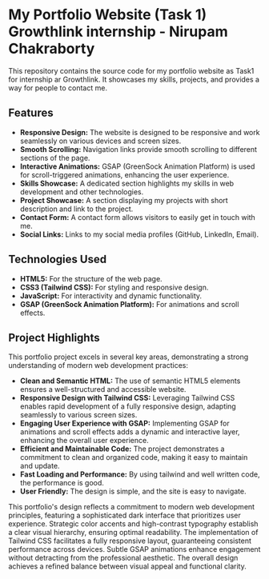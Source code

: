 # My Portfolio Website (Task 1) Growthlink internship - Nirupam Chakraborty

This repository contains the source code for my portfolio website as Task1 for internship ar Growthlink. It showcases my skills, projects, and provides a way for people to contact me.

## Features

* **Responsive Design:** The website is designed to be responsive and work seamlessly on various devices and screen sizes.
* **Smooth Scrolling:** Navigation links provide smooth scrolling to different sections of the page.
* **Interactive Animations:** GSAP (GreenSock Animation Platform) is used for scroll-triggered animations, enhancing the user experience.
* **Skills Showcase:** A dedicated section highlights my skills in web development and other technologies.
* **Project Showcase:** A section displaying my projects with short description and link to the project.
* **Contact Form:** A contact form allows visitors to easily get in touch with me.
* **Social Links:** Links to my social media profiles (GitHub, LinkedIn, Email).

## Technologies Used

* **HTML5:** For the structure of the web page.
* **CSS3 (Tailwind CSS):** For styling and responsive design.
* **JavaScript:** For interactivity and dynamic functionality.
* **GSAP (GreenSock Animation Platform):** For animations and scroll effects.


## Project Highlights

This portfolio project excels in several key areas, demonstrating a strong understanding of modern web development practices:

* **Clean and Semantic HTML:** The use of semantic HTML5 elements ensures a well-structured and accessible website.
* **Responsive Design with Tailwind CSS:** Leveraging Tailwind CSS enables rapid development of a fully responsive design, adapting seamlessly to various screen sizes.
* **Engaging User Experience with GSAP:** Implementing GSAP for animations and scroll effects adds a dynamic and interactive layer, enhancing the overall user experience.
* **Efficient and Maintainable Code:** The project demonstrates a commitment to clean and organized code, making it easy to maintain and update.
* **Fast Loading and Performance:** By using tailwind and well written code, the performance is good.
* **User Friendly:** The design is simple, and the site is easy to navigate.

This portfolio's design reflects a commitment to modern web development principles, featuring a sophisticated dark interface that prioritizes user experience. Strategic color accents and high-contrast typography establish a clear visual hierarchy, ensuring optimal readability. The implementation of Tailwind CSS facilitates a fully responsive layout, guaranteeing consistent performance across devices. Subtle GSAP animations enhance engagement without detracting from the professional aesthetic. The overall design achieves a refined balance between visual appeal and functional clarity.    
